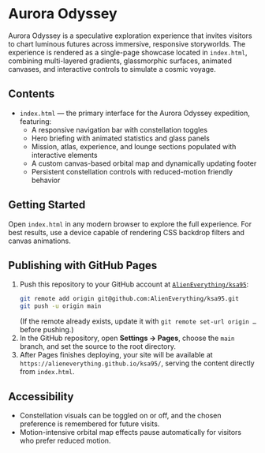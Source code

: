 # Aurora Odyssey

Aurora Odyssey is a speculative exploration experience that invites visitors to chart luminous futures across immersive,
responsive storyworlds. The experience is rendered as a single-page showcase located in `index.html`, combining
multi-layered gradients, glassmorphic surfaces, animated canvases, and interactive controls to simulate a cosmic voyage.

## Contents
- `index.html` — the primary interface for the Aurora Odyssey expedition, featuring:
  - A responsive navigation bar with constellation toggles
  - Hero briefing with animated statistics and glass panels
  - Mission, atlas, experience, and lounge sections populated with interactive elements
  - A custom canvas-based orbital map and dynamically updating footer
  - Persistent constellation controls with reduced-motion friendly behavior

## Getting Started
Open `index.html` in any modern browser to explore the full experience. For best results, use a device capable of
rendering CSS backdrop filters and canvas animations.

## Publishing with GitHub Pages
1. Push this repository to your GitHub account at [`AlienEverything/ksa95`](https://github.com/AlienEverything/ksa95):
   ```bash
   git remote add origin git@github.com:AlienEverything/ksa95.git
   git push -u origin main
   ```
   (If the remote already exists, update it with `git remote set-url origin …` before pushing.)
2. In the GitHub repository, open **Settings → Pages**, choose the `main` branch, and set the source to the root directory.
3. After Pages finishes deploying, your site will be available at
   `https://alieneverything.github.io/ksa95/`, serving the content directly from `index.html`.

## Accessibility
- Constellation visuals can be toggled on or off, and the chosen preference is remembered for future visits.
- Motion-intensive orbital map effects pause automatically for visitors who prefer reduced motion.
